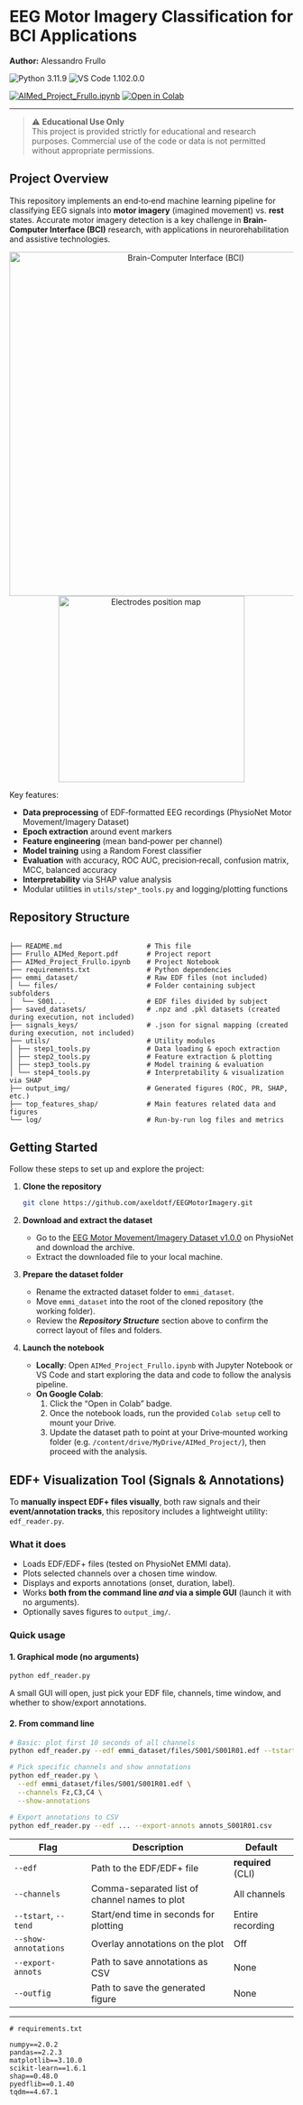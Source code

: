 # EEG Motor Imagery Classification for BCI Applications

**Author:** Alessandro Frullo

![Python 3.11.9](https://img.shields.io/badge/python-3.11.9-blue.svg)
![VS Code 1.102.0.0](https://img.shields.io/badge/vscode-1.102.0.0-87CEEB.svg)

[![AIMed_Project_Frullo.ipynb](https://img.shields.io/badge/AIMed_Project_Frullo.ipynb-00008B.svg)](https://github.com/axeldotf/EEGMotorImagery/blob/main/AIMed_Project_Frullo.ipynb)
[![Open in Colab](https://img.shields.io/badge/Open_in_Colab-orange.svg?logo=google-colab&logoColor=white)](https://colab.research.google.com/github/axeldotf/EEGMotorImagery/blob/main/AIMed_Project_Frullo.ipynb)

---

> ⚠️ **Educational Use Only**  
> This project is provided strictly for educational and research purposes. Commercial use of the code or data is not permitted without appropriate permissions.

## Project Overview

This repository implements an end‑to‑end machine learning pipeline for classifying EEG signals into **motor imagery** (imagined movement) vs. **rest** states. Accurate motor imagery detection is a key challenge in **Brain-Computer Interface (BCI)** research, with applications in neurorehabilitation and assistive technologies.

<p align="center">
  <img src="https://www.sify.com/wp-content/uploads/2024/03/brain_computer_interface_freepik.jpg"
       alt="Brain-Computer Interface (BCI)" width="610" />
  <img src="https://drive.google.com/uc?export=view&id=1Zloo6MGLD9dGHzN0yib4VXzSxLXvBxYy"
       alt="Electrodes position map" width="330" />
</p>


Key features:

- **Data preprocessing** of EDF‑formatted EEG recordings (PhysioNet Motor Movement/Imagery Dataset)
- **Epoch extraction** around event markers
- **Feature engineering** (mean band‑power per channel)
- **Model training** using a Random Forest classifier
- **Evaluation** with accuracy, ROC AUC, precision‑recall, confusion matrix, MCC, balanced accuracy
- **Interpretability** via SHAP value analysis
- Modular utilities in `utils/step*_tools.py` and logging/plotting functions

## Repository Structure
```

├── README.md                     # This file
├── Frullo_AIMed_Report.pdf       # Project report
├── AIMed_Project_Frullo.ipynb    # Project Notebook
├── requirements.txt              # Python dependencies
├── emmi_dataset/                 # Raw EDF files (not included)
│ └── files/                      # Folder containing subject subfolders
│  └── S001...                    # EDF files divided by subject
├── saved_datasets/               # .npz and .pkl datasets (created during execution, not included)
├── signals_keys/                 # .json for signal mapping (created during execution, not included)
├── utils/                        # Utility modules
│ ├── step1_tools.py              # Data loading & epoch extraction
│ ├── step2_tools.py              # Feature extraction & plotting
│ ├── step3_tools.py              # Model training & evaluation
│ └── step4_tools.py              # Interpretability & visualization via SHAP
├── output_img/                   # Generated figures (ROC, PR, SHAP, etc.)
├── top_features_shap/            # Main features related data and figures
└── log/                          # Run‑by‑run log files and metrics

````

## Getting Started

Follow these steps to set up and explore the project:

1. **Clone the repository**
   ```bash
   git clone https://github.com/axeldotf/EEGMotorImagery.git
   ````

2. **Download and extract the dataset**

   * Go to the [EEG Motor Movement/Imagery Dataset v1.0.0](https://physionet.org/content/eegmmidb/1.0.0/) on PhysioNet and download the archive.
   * Extract the downloaded file to your local machine.

3. **Prepare the dataset folder**

   * Rename the extracted dataset folder to `emmi_dataset`.
   * Move `emmi_dataset` into the root of the cloned repository (the working folder).
   * Review the ***Repository Structure*** section above to confirm the correct layout of files and folders.

4. **Launch the notebook**

   * **Locally**: Open `AIMed_Project_Frullo.ipynb` with Jupyter Notebook or VS Code and start exploring the data and code to follow the analysis pipeline.  
   * **On Google Colab**:  
     1. Click the “Open in Colab” badge.
     2. Once the notebook loads, run the provided `Colab setup` cell to mount your Drive.  
     3. Update the dataset path to point at your Drive‑mounted working folder (e.g. `/content/drive/MyDrive/AIMed_Project/`), then proceed with the analysis.

## EDF+ Visualization Tool (Signals & Annotations)

To **manually inspect EDF+ files visually**, both raw signals and their **event/annotation tracks**, this repository includes a lightweight utility: `edf_reader.py`.

### What it does
- Loads EDF/EDF+ files (tested on PhysioNet EMMI data).
- Plots selected channels over a chosen time window.
- Displays and exports annotations (onset, duration, label).
- Works **both from the command line _and_ via a simple GUI** (launch it with no arguments).
- Optionally saves figures to `output_img/`.

### Quick usage

#### 1. Graphical mode (no arguments)
```bash
python edf_reader.py
````
A small GUI will open, just pick your EDF file, channels, time window, and whether to show/export annotations.

#### 2. From command line

```bash
# Basic: plot first 10 seconds of all channels
python edf_reader.py --edf emmi_dataset/files/S001/S001R01.edf --tstart 0 --tend 10

# Pick specific channels and show annotations
python edf_reader.py \
  --edf emmi_dataset/files/S001/S001R01.edf \
  --channels Fz,C3,C4 \
  --show-annotations

# Export annotations to CSV
python edf_reader.py --edf ... --export-annots annots_S001R01.csv
````

| Flag                 | Description                                   | Default            |
| -------------------- | --------------------------------------------- | ------------------ |
| `--edf`              | Path to the EDF/EDF+ file                     | **required** (CLI) |
| `--channels`         | Comma-separated list of channel names to plot | All channels       |
| `--tstart`, `--tend` | Start/end time in seconds for plotting        | Entire recording   |
| `--show-annotations` | Overlay annotations on the plot               | Off                |
| `--export-annots`    | Path to save annotations as CSV               | None               |
| `--outfig`           | Path to save the generated figure             | None               |

---

```text
# requirements.txt

numpy==2.0.2
pandas==2.2.3
matplotlib==3.10.0
scikit-learn==1.6.1
shap==0.48.0
pyedflib==0.1.40
tqdm==4.67.1
```
